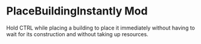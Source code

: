 # PlaceBuildingInstantly Mod

Hold CTRL while placing a building to place it immediately without having to wait for 
its construction and without taking up resources.